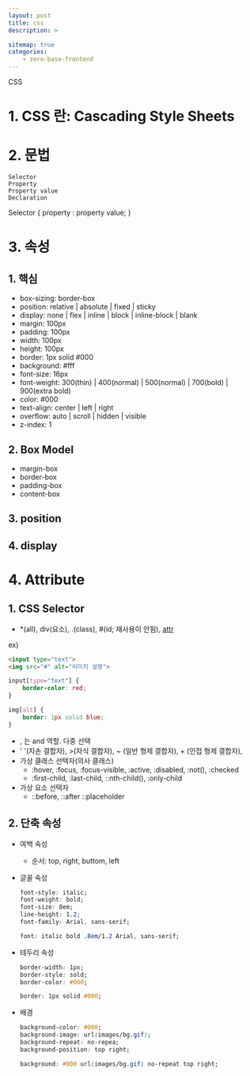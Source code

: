 ```yaml
---
layout: post
title: css
description: >

sitemap: true 
categories: 
    - zero-base-frontend
---
```


CSS

# 1. CSS 란: Cascading Style Sheets

# 2. 문법 
    Selector 
    Property 
    Property value 
    Declaration  

Selector { property : property value; }


# 3. 속성 
## 1. 핵심 
- box-sizing: border-box
- position: relative | absolute | fixed | sticky 
- display: none | flex | inline | block | inline-block | blank
- margin: 100px
- padding: 100px
- width: 100px 
- height: 100px 
- border: 1px solid #000 
- background: #fff 
- font-size: 16px 
- font-weight: 300(thin) | 400(normal) | 500(normal) | 700(bold) | 900(extra bold)
- color: #000 
- text-align: center | left | right 
- overflow: auto | scroll | hidden | visible
-  z-index: 1


## 2. Box Model 
- margin-box 
- border-box 
- padding-box 
- content-box

## 3. position 

## 4. display 

# 4. Attribute 
## 1. CSS Selector 
- *(all), div(요소), .(class), #(id; 재사용이 안됨), [attr](특성)

ex) 
```html
<input type="text">
<img src="#" alt="이미지 설명">
```

```css 
input[type="text"] {
    border-color: red; 
}

img[alt] {
    border: 1px solid blue;
}
````

- , 는 and 역할. 다중 선택
- ' '(자손 결합자), >(자식 결합자), ~ (일반 형제 결합자), + (인접 형제 결합자), 
- 가상 클래스 선택자(의사 클래스) 
    - :hover, :focus, :focus-visible, :active, :disabled, :not(), :checked
    - :first-child, :last-child, ::nth-child(), :only-child 
- 가상 요소 선택자 
    - ::before, ::after ::placeholder 



## 2. 단축 속성
- 여백 속성
    - 순서: top, right, buttom, left 
- 글꼴 속성 
    ``` css 
    font-style: italic; 
    font-weight: bold; 
    font-size: 8em; 
    line-height: 1.2; 
    font-family: Arial, sans-serif; 
    ``` 

    ``` css 
    font: italic bold .8em/1.2 Arial, sans-serif; 
    ```

- 테두리 속성
    ```css 
    border-width: 1px;  
    border-style: sold; 
    border-color: #000; 
    ```

    ```css 
    border: 1px solid #000; 
    ```

- 배경 
    ```css
    background-color: #000; 
    background-image: url(images/bg.gif); 
    background-repeat: no-repea; 
    background-position: top right; 
    ```
    ```css
    background: #000 url(images/bg.gif) no-repeat top right; 
    ```
